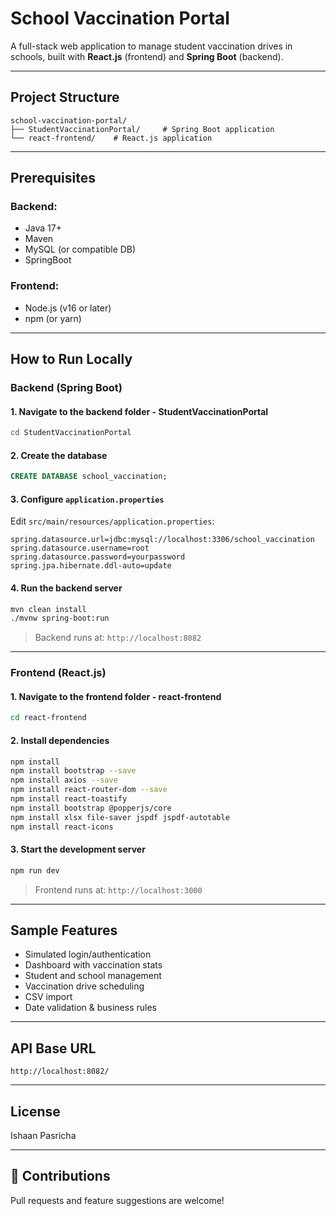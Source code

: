 
# School Vaccination Portal

A full-stack web application to manage student vaccination drives in schools, built with **React.js** (frontend) and **Spring Boot** (backend).

---

## Project Structure

```
school-vaccination-portal/
├── StudentVaccinationPortal/     # Spring Boot application
└── react-frontend/    # React.js application
```

---

## Prerequisites

### Backend:
- Java 17+
- Maven
- MySQL (or compatible DB)
- SpringBoot

### Frontend:
- Node.js (v16 or later)
- npm (or yarn)

---

## How to Run Locally

### Backend (Spring Boot)

#### 1. Navigate to the backend folder - StudentVaccinationPortal
```bash
cd StudentVaccinationPortal
```

#### 2. Create the database
```sql
CREATE DATABASE school_vaccination;
```

#### 3. Configure `application.properties`
Edit `src/main/resources/application.properties`:

```properties
spring.datasource.url=jdbc:mysql://localhost:3306/school_vaccination
spring.datasource.username=root
spring.datasource.password=yourpassword
spring.jpa.hibernate.ddl-auto=update
```

#### 4. Run the backend server
```bash
mvn clean install
./mvnw spring-boot:run
```

> Backend runs at: `http://localhost:8082`

---

### Frontend (React.js)

#### 1. Navigate to the frontend folder - react-frontend
```bash
cd react-frontend
```

#### 2. Install dependencies
```bash
npm install
npm install bootstrap --save
npm install axios --save
npm install react-router-dom --save
npm install react-toastify
npm install bootstrap @popperjs/core
npm install xlsx file-saver jspdf jspdf-autotable
npm install react-icons
```

#### 3. Start the development server
```bash
npm run dev
```

> Frontend runs at: `http://localhost:3000`

---

## Sample Features

- Simulated login/authentication
- Dashboard with vaccination stats
- Student and school management
- Vaccination drive scheduling
- CSV import
- Date validation & business rules

---

## API Base URL

```
http://localhost:8082/
```

---

## License

Ishaan Pasricha

---

## 🤝 Contributions

Pull requests and feature suggestions are welcome!
